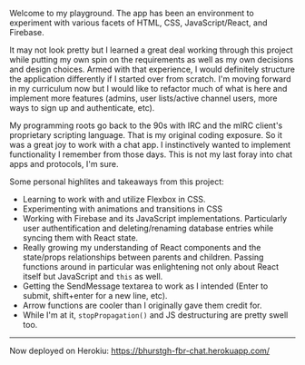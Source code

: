 Welcome to my playground. The app has been an environment to experiment with various facets of HTML, CSS, JavaScript/React, and Firebase.

It may not look pretty but I learned a great deal working through this project while putting my own spin on the requirements as well as my own decisions and design choices. Armed with that experience, I would definitely structure the application differently if I started over from scratch. I'm moving forward in my curriculum now but I would like to refactor much of what is here and implement more features (admins, user lists/active channel users, more ways to sign up and authenticate, etc).

My programming roots go back to the 90s with IRC and the mIRC client's proprietary scripting language. That is my original coding exposure. So it was a great joy to work with a chat app. I instinctively wanted to implement functionality I remember from those days. This is not my last foray into chat apps and protocols, I'm sure.

Some personal highlites and takeaways from this project:

* Learning to work with and utilize Flexbox in CSS.
* Experimenting with animations and transitions in CSS
* Working with Firebase and its JavaScript implementations. Particularly user authentification and deleting/renaming database entries while syncing them with React state.
* Really growing my understanding of React components and the state/props relationships between parents and children. Passing functions around in particular was enlightening not only about React itself but JavaScript and `this` as well.
* Getting the SendMessage textarea to work as I intended (Enter to submit, shift+enter for a new line, etc).
* Arrow functions are cooler than I originally gave them credit for.
* While I'm at it, `stopPropagation()` and JS destructuring are pretty swell too.

***

Now deployed on Herokiu: https://bhurstgh-fbr-chat.herokuapp.com/
